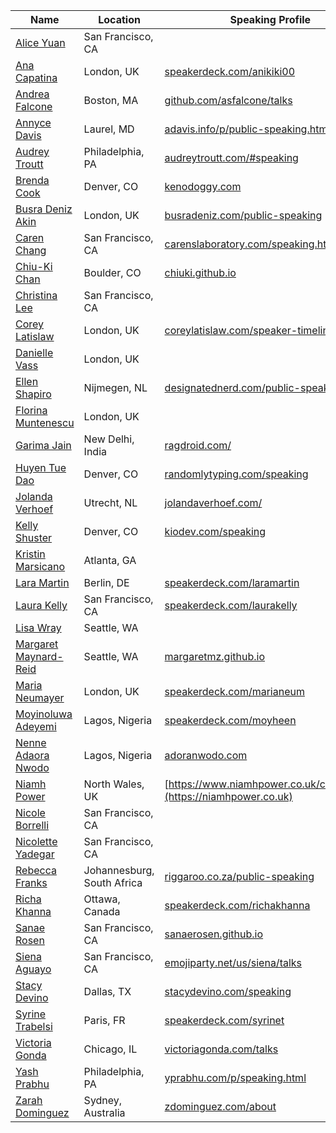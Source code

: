 | Name | Location | Speaking Profile |
| --------|-------|-------|
| [Alice Yuan](https://twitter.com/names_alice) | San Francisco, CA ||
| [Ana Capatina](https://twitter.com/anikiki00) | London, UK | [speakerdeck.com/anikiki00](https://speakerdeck.com/anikiki00) |
| [Andrea Falcone](https://twitter.com/asfalcone) | Boston, MA | [github.com/asfalcone/talks](https://github.com/asfalcone/talks) |
| [Annyce Davis](https://twitter.com/brwngrldev) | Laurel, MD | [adavis.info/p/public-speaking.html](http://www.adavis.info/p/public-speaking.html) |
| [Audrey Troutt](https://twitter.com/auditty) | Philadelphia, PA | [audreytroutt.com/#speaking](http://audreytroutt.com/#speaking) |
| [Brenda Cook](https://twitter.com/kenodoggy) | Denver, CO | [kenodoggy.com](http://kenodoggy.com) | 
| [Busra Deniz Akin](https://twitter.com/busradeniz) | London, UK |[busradeniz.com/public-speaking](http://www.busradeniz.com/public-speaking/) | 
| [Caren Chang](https://twitter.com/calren24) | San Francisco, CA |[carenslaboratory.com/speaking.html](http://www.carenslaboratory.com/speaking.html)|
| [Chiu-Ki Chan](https://twitter.com/chiuki) | Boulder, CO | [chiuki.github.io](http://chiuki.github.io/) |
| [Christina Lee](https://twitter.com/RunChristinaRun) |San Francisco, CA ||
| [Corey Latislaw](https://twitter.com/corey_latislaw) | London, UK | [coreylatislaw.com/speaker-timeline](http://coreylatislaw.com/speaker-timeline) |
| [Danielle Vass](https://twitter.com/de_velopment) | London, UK ||
| [Ellen Shapiro](https://twitter.com/designatednerd) | Nijmegen, NL | [designatednerd.com/public-speaking](http://designatednerd.com/public-speaking/) |
| [Florina Muntenescu](https://twitter.com/fmuntenescu) | London, UK | 
| [Garima Jain](https://twitter.com/ragdroid) | New Delhi, India | [ragdroid.com/](http://ragdroid.com/)
| [Huyen Tue Dao](https://twitter.com/queencodemonkey) | Denver, CO | [randomlytyping.com/speaking](http://www.randomlytyping.com/speaking/)
| [Jolanda Verhoef](https://twitter.com/lojanda) | Utrecht, NL | [jolandaverhoef.com/](https://jolandaverhoef.com/)
| [Kelly Shuster](https://twitter.com/KellyShuster) | Denver, CO | [kiodev.com/speaking](http://www.kiodev.com/speaking/) |
| [Kristin Marsicano](https://twitter.com/kristinmars) | Atlanta, GA ||
| [Lara Martin](https://twitter.com/lariki) | Berlin, DE | [speakerdeck.com/laramartin](https://speakerdeck.com/laramartin/) |
| [Laura Kelly](https://twitter.com/heylaurakelly) | San Francisco, CA | [speakerdeck.com/laurakelly](http://speakerdeck.com/laurakelly/) |
| [Lisa Wray](https://twitter.com/lisawray) | Seattle, WA ||
| [Margaret Maynard-Reid](https://twitter.com/margaretmz) | Seattle, WA | [margaretmz.github.io](http://margaretmz.github.io/) |
| [Maria Neumayer](https://twitter.com/marianeum) | London, UK | [speakerdeck.com/marianeum](https://speakerdeck.com/marianeum) |
| [Moyinoluwa Adeyemi](https://twitter.com/moyheen) | Lagos, Nigeria | [speakerdeck.com/moyheen](https://speakerdeck.com/moyheen) |
| [Nenne Adaora Nwodo](https://twitter.com/theadoranwodo) | Lagos, Nigeria | [adoranwodo.com](https://adoranwodo.com/) |
| [Niamh Power](https://twitter.com/niamh__power) | North Wales, UK | [https://www.niamhpower.co.uk/community](https://niamhpower.co.uk) |
| [Nicole Borrelli](https://twitter.com/LadyNikoleta) | San Francisco, CA ||
| [Nicolette Yadegar](https://twitter.com/00nicolette) | San Francisco, CA ||
| [Rebecca Franks](https://twitter.com/riggaroo) | Johannesburg, South Africa | [riggaroo.co.za/public-speaking](https://riggaroo.co.za/public-speaking/) |
| [Richa Khanna](https://twitter.com/RichaKhanna10) | Ottawa, Canada | [speakerdeck.com/richakhanna](https://speakerdeck.com/richakhanna) |
| [Sanae Rosen](https://twitter.com/sanaerosen) | San Francisco, CA | [sanaerosen.github.io](https://sanaerosen.github.io/)|
| [Siena Aguayo](https://twitter.com/sienatime) | San Francisco, CA | [emojiparty.net/us/siena/talks](http://emojiparty.net/us/siena/talks) |
| [Stacy Devino](https://twitter.com/doesitpew) | Dallas, TX | [stacydevino.com/speaking](http://stacydevino.com/speaking) |
| [Syrine Trabelsi](https://twitter.com/sarrouna23) | Paris, FR | [speakerdeck.com/syrinet](https://speakerdeck.com/syrinet)
| [Victoria Gonda](https://twitter.com/TTGonda) | Chicago, IL | [victoriagonda.com/talks](http://www.victoriagonda.com/talks)
| [Yash Prabhu](https://twitter.com/yashvprabhu) | Philadelphia, PA | [yprabhu.com/p/speaking.html](http://www.yprabhu.com/p/speaking.html) |
| [Zarah Dominguez](https://twitter.com/zarahjutz) | Sydney, Australia | [zdominguez.com/about](http://zdominguez.com/about) |
